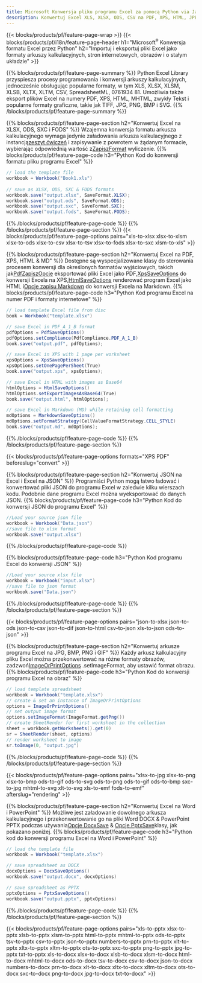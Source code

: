 ```yaml
---
title: Microsoft Konwersja pliku programu Excel za pomocą Python via Java
description: Konwertuj Excel XLS, XLSX, ODS, CSV na PDF, XPS, HTML, JPEG, HTML i wiele innych popularnych formatów za pomocą zaledwie kilku linii kodu Python .
---
```

{{< blocks/products/pf/feature-page-wrap >}}
{{< blocks/products/pf/i18n/feature-page-header h1="Microsoft<sup>&reg;</sup> Konwersja formatu Excel przez Python" h2="Importuj i eksportuj pliki Excel jako formaty arkuszy kalkulacyjnych, stron internetowych, obrazów i o stałym układzie" >}}

{{% blocks/products/pf/feature-page-summary %}}
Python Excel Library przyspiesza procesy programowania i konwersji arkuszy kalkulacyjnych, jednocześnie obsługując popularne formaty, w tym XLS, XLSX, XLSM, XLSB, XLTX, XLTM, CSV, SpreadsheetML, 0761934 81. Umożliwia także eksport plików Excel na numery PDF, XPS, HTML, MHTML, zwykły Tekst i popularne formaty graficzne, takie jak TIFF, JPG, PNG, BMP i SVG.
{{% /blocks/products/pf/feature-page-summary %}}

{{% blocks/products/pf/feature-page-section h2="Konwertuj Excel na XLSX, ODS, SXC i FODS" %}}
 Wzajemna konwersja formatu arkusza kalkulacyjnego wymaga jedynie załadowania arkusza kalkulacyjnego z instancją[zeszyt ćwiczeń](https://reference.aspose.com/cells/python/asposecells.api/Workbook) i zapisywanie z powrotem w żądanym formacie, wybierając odpowiednią wartość z[ZapiszFormat](https://reference.aspose.com/cells/python/asposecells.api/saveformat) wyliczenie.
{{% blocks/products/pf/feature-page-code h3="Python Kod do konwersji formatu pliku programu Excel" %}}

```cs
// load the template file
workbook = Workbook("Book1.xls")
  
// save as XLSX, ODS, SXC & FODS formats
workbook.save("output.xlsx", SaveFormat.XLSX);
workbook.save("output.ods", SaveFormat.ODS);
workbook.save("output.sxc", SaveFormat.SXC);
workbook.save("output.fods", SaveFormat.FODS);
```
{{% /blocks/products/pf/feature-page-code %}}
{{% /blocks/products/pf/feature-page-section %}}
{{< blocks/products/pf/feature-page-options pairs="xls-to-xlsx xlsx-to-xlsm xlsx-to-ods xlsx-to-csv xlsx-to-tsv xlsx-to-fods xlsx-to-sxc xlsm-to-xls" >}}


{{% blocks/products/pf/feature-page-section h2="Konwertuj Excel na PDF, XPS, HTML & MD" %}}
 Dostępne są wyspecjalizowane klasy do sterowania procesem konwersji dla określonych formatów wyjściowych, takich jak[PdfZapiszOpcje](https://reference.aspose.com/cells/python/asposecells.api/PdfSaveOptions) eksportować pliki Excel jako PDF,[XpsSaveOptions](https://reference.aspose.com/cells/python/asposecells.api/XpsSaveOptions) do konwersji Excela na XPS,[HtmlSaveOptions](https://reference.aspose.com/cells/python/asposecells.api/HtmlSaveOptions) renderować program Excel jako HTML i[Opcje zapisu Markdown](https://reference.aspose.com/cells/python/asposecells.api/MarkdownSaveOptions) do konwersji Excela na Markdown.
{{% blocks/products/pf/feature-page-code h3="Python Kod programu Excel na numer PDF i formaty internetowe" %}}

```cs
// load template Excel file from disc
book = Workbook("template.xlsx")

// save Excel in PDF_A_1_B format
pdfOptions = PdfSaveOptions()
pdfOptions.setCompliance(PdfCompliance.PDF_A_1_B)
book.save("output.pdf", pdfOptions);

// save Excel in XPS with 1 page per worksheet
xpsOptions = XpsSaveOptions()
xpsOptions.setOnePagePerSheet(True)
book.save("output.xps", xpsOptions);

// save Excel in HTML with images as Base64
htmlOptions = HtmlSaveOptions()
htmlOptions.setExportImagesAsBase64(True)
book.save("output.html", htmlOptions);

// save Excel in Markdown (MD) while retaining cell formatting
mdOptions = MarkdownSaveOptions()
mdOptions.setFormatStrategy(CellValueFormatStrategy.CELL_STYLE)
book.save("output.md", mdOptions);
```
{{% /blocks/products/pf/feature-page-code %}}
{{% /blocks/products/pf/feature-page-section %}}

{{< blocks/products/pf/feature-page-options formats="XPS PDF" beforeslug="convert" >}}

{{% blocks/products/pf/feature-page-section h2="Konwertuj JSON na Excel i Excel na JSON" %}}
Programiści Python mogą łatwo ładować i konwertować pliki JSON do programu Excel w zaledwie kilku wierszach kodu. Podobnie dane programu Excel można wyeksportować do danych JSON.
{{% blocks/products/pf/feature-page-code h3="Python Kod do konwersji JSON do programu Excel" %}}
```cs
//Load your source json file
workbook = Workbook("Data.json")
//save file to xlsx format
workbook.save("output.xlsx")
```
{{% /blocks/products/pf/feature-page-code %}}

{{% blocks/products/pf/feature-page-code h3="Python Kod programu Excel do konwersji JSON" %}}
```cs
//Load your source xlsx file
workbook = Workbook("input.xlsx")
//save file to json format
workbook.save("Data.json")
```
{{% /blocks/products/pf/feature-page-code %}}
{{% /blocks/products/pf/feature-page-section %}}

{{< blocks/products/pf/feature-page-options pairs="json-to-xlsx json-to-ods json-to-csv json-to-dif json-to-html csv-to-json xls-to-json ods-to-json" >}}

{{% blocks/products/pf/feature-page-section h2="Konwertuj arkusze programu Excel na JPG, BMP, PNG i GIF" %}}
 Każdy arkusz kalkulacyjny pliku Excel można przekonwertować na różne formaty obrazów, zadzwoń[ImageOrPrintOptions](https://reference.aspose.com/cells/python/asposecells.api/ImageOrPrintOptions) .setImageFormat, aby ustawić format obrazu.
{{% blocks/products/pf/feature-page-code h3="Python Kod do konwersji programu Excel na obraz" %}}
```cs
// load template spreadsheet
workbook = Workbook("template.xlsx")
// create & set an instance of ImageOrPrintOptions
options = ImageOrPrintOptions()
// set output image format
options.setImageFormat(ImageFormat.getPng())
// create SheetRender for first worksheet in the collection
sheet = workbook.getWorksheets().get(0)
sr = SheetRender(sheet, options)
// render worksheet to image
sr.toImage(0, "output.jpg")
```
{{% /blocks/products/pf/feature-page-code %}}
{{% /blocks/products/pf/feature-page-section %}}

{{< blocks/products/pf/feature-page-options pairs="xlsx-to-jpg xlsx-to-png xlsx-to-bmp ods-to-gif ods-to-svg ods-to-png ods-to-gif ods-to-bmp sxc-to-jpg mhtml-to-svg xlt-to-svg xls-to-emf fods-to-emf" afterslug="rendering" >}}

{{% blocks/products/pf/feature-page-section h2="Konwertuj Excel na Word i PowerPoint" %}}
 Możliwe jest załadowanie dowolnego arkusza kalkulacyjnego i przekonwertowanie go na pliki Word DOCX & PowerPoint PPTX podczas używania[Opcje DocxSave](https://reference.aspose.com/cells/python/asposecells.api/DocxSaveOptions) & [Opcje PptxSave](https://reference.aspose.com/cells/python/asposecells.api/PptxSaveOptions)klasy, jak pokazano poniżej.
{{% blocks/products/pf/feature-page-code h3="Python kod do konwersji programu Excel na Word i PowerPoint" %}}
```cs
// load the template file
workbook = Workbook("template.xlsx")

// save spreadsheet as DOCX
docxOptions = DocxSaveOptions()
workbook.save("output.docx", docxOptions)

// save spreadsheet as PPTX
pptxOptions = PptxSaveOptions()
workbook.save("output.pptx", pptxOptions)
```
{{% /blocks/products/pf/feature-page-code %}}
{{% /blocks/products/pf/feature-page-section %}}

{{< blocks/products/pf/feature-page-options pairs="xls-to-pptx xlsx-to-pptx xlsb-to-pptx xlsm-to-pptx html-to-pptx mhtml-to-pptx ods-to-pptx tsv-to-pptx csv-to-pptx json-to-pptx numbers-to-pptx prn-to-pptx xlt-to-pptx xltx-to-pptx xltm-to-pptx ots-to-pptx sxc-to-pptx png-to-pptx jpg-to-pptx txt-to-pptx xls-to-docx xlsx-to-docx xlsb-to-docx xlsm-to-docx html-to-docx mhtml-to-docx ods-to-docx tsv-to-docx csv-to-docx json-to-docx numbers-to-docx prn-to-docx xlt-to-docx xltx-to-docx xltm-to-docx ots-to-docx sxc-to-docx png-to-docx jpg-to-docx txt-to-docx" >}}
